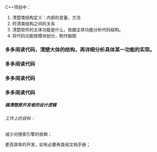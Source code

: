 C++项目中：

1. 清楚类结构定义：内部的变量，方法
2. 捋清类结构之间的关系
3. 清楚软件的主体功能是什么，依据主体功能分析代码结构。
4. 将代码功能按模块划分，制作脑图



### 多多阅读代码，清楚大体的结构，再详细分析具体某一功能的实现。

### 多多阅读代码

### 多多阅读代码

### 多多阅读代码

##### 搞清楚原开发者的设计逻辑



###### 工作上的目标：

减少对搜索引擎的依赖；

更高效率的开发，如有必要再查阅文档手册；

